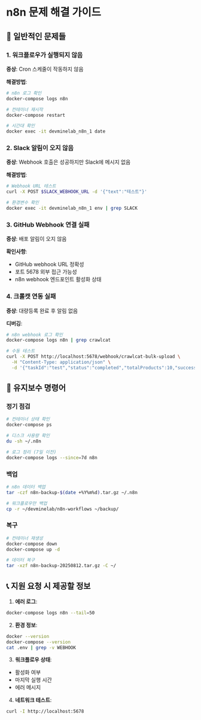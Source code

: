 # n8n 문제 해결 가이드

## 🚨 일반적인 문제들

### 1. 워크플로우가 실행되지 않음

**증상**: Cron 스케줄이 작동하지 않음

**해결방법**:
```bash
# n8n 로그 확인
docker-compose logs n8n

# 컨테이너 재시작
docker-compose restart

# 시간대 확인
docker exec -it devminelab_n8n_1 date
```

### 2. Slack 알림이 오지 않음

**증상**: Webhook 호출은 성공하지만 Slack에 메시지 없음

**해결방법**:
```bash
# Webhook URL 테스트
curl -X POST $SLACK_WEBHOOK_URL -d '{"text":"테스트"}'

# 환경변수 확인
docker exec -it devminelab_n8n_1 env | grep SLACK
```

### 3. GitHub Webhook 연결 실패

**증상**: 배포 알림이 오지 않음

**확인사항**:
- GitHub webhook URL 정확성
- 포트 5678 외부 접근 가능성
- n8n webhook 엔드포인트 활성화 상태

### 4. 크롤캣 연동 실패

**증상**: 대량등록 완료 후 알림 없음

**디버깅**:
```bash
# n8n webhook 로그 확인
docker-compose logs n8n | grep crawlcat

# 수동 테스트
curl -X POST http://localhost:5678/webhook/crawlcat-bulk-upload \
  -H "Content-Type: application/json" \
  -d '{"taskId":"test","status":"completed","totalProducts":10,"successCount":10,"failedCount":0}'
```

## 🔧 유지보수 명령어

### 정기 점검
```bash
# 컨테이너 상태 확인
docker-compose ps

# 디스크 사용량 확인
du -sh ~/.n8n

# 로그 정리 (7일 이전)
docker-compose logs --since=7d n8n
```

### 백업
```bash
# n8n 데이터 백업
tar -czf n8n-backup-$(date +%Y%m%d).tar.gz ~/.n8n

# 워크플로우만 백업
cp -r ~/devminelab/n8n-workflows ~/backup/
```

### 복구
```bash
# 컨테이너 재생성
docker-compose down
docker-compose up -d

# 데이터 복구
tar -xzf n8n-backup-20250812.tar.gz -C ~/
```

## 📞 지원 요청 시 제공할 정보

1. **에러 로그**:
```bash
docker-compose logs n8n --tail=50
```

2. **환경 정보**:
```bash
docker --version
docker-compose --version
cat .env | grep -v WEBHOOK
```

3. **워크플로우 상태**:
- 활성화 여부
- 마지막 실행 시간
- 에러 메시지

4. **네트워크 테스트**:
```bash
curl -I http://localhost:5678
```